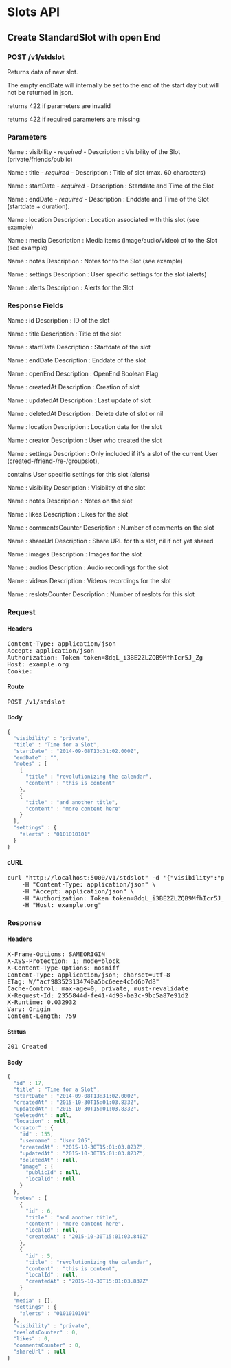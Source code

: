 # Slots API

## Create StandardSlot with open End

### POST /v1/stdslot

Returns data of new slot.

The empty endDate will internally be set to the end of the start day but will not be returned in json.

returns 422 if parameters are invalid

returns 422 if required parameters are missing

### Parameters

Name : visibility *- required -*
Description : Visibility of the Slot (private/friends/public)

Name : title *- required -*
Description : Title of slot (max. 60 characters)

Name : startDate *- required -*
Description : Startdate and Time of the Slot

Name : endDate *- required -*
Description : Enddate and Time of the Slot (startdate + duration).

Name : location
Description : Location associated with this slot (see example)

Name : media
Description : Media items (image/audio/video) of to the Slot (see example)

Name : notes
Description : Notes for to the Slot (see example)

Name : settings
Description : User specific settings for the slot (alerts)

Name : alerts
Description : Alerts for the Slot


### Response Fields

Name : id
Description : ID of the slot

Name : title
Description : Title of the slot

Name : startDate
Description : Startdate of the slot

Name : endDate
Description : Enddate of the slot

Name : openEnd
Description : OpenEnd Boolean Flag

Name : createdAt
Description : Creation of slot

Name : updatedAt
Description : Last update of slot

Name : deletedAt
Description : Delete date of slot or nil

Name : location
Description : Location data for the slot

Name : creator
Description : User who created the slot

Name : settings
Description : Only included if it&#39;s a slot of the current User (created-/friend-/re-/groupslot),

contains User specific settings for this slot (alerts)

Name : visibility
Description : Visibiltiy of the slot

Name : notes
Description : Notes on the slot

Name : likes
Description : Likes for the slot

Name : commentsCounter
Description : Number of comments on the slot

Name : shareUrl
Description : Share URL for this slot, nil if not yet shared

Name : images
Description : Images for the slot

Name : audios
Description : Audio recordings for the slot

Name : videos
Description : Videos recordings for the slot

Name : reslotsCounter
Description : Number of reslots for this slot

### Request

#### Headers

<pre>Content-Type: application/json
Accept: application/json
Authorization: Token token=8dqL_i3BE2ZLZQB9MfhIcr5J_Zg
Host: example.org
Cookie: </pre>

#### Route

<pre>POST /v1/stdslot</pre>

#### Body
```javascript
{
  "visibility" : "private",
  "title" : "Time for a Slot",
  "startDate" : "2014-09-08T13:31:02.000Z",
  "endDate" : "",
  "notes" : [
    {
      "title" : "revolutionizing the calendar",
      "content" : "this is content"
    },
    {
      "title" : "and another title",
      "content" : "more content here"
    }
  ],
  "settings" : {
    "alerts" : "0101010101"
  }
}
```


#### cURL

<pre class="request">curl &quot;http://localhost:5000/v1/stdslot&quot; -d &#39;{&quot;visibility&quot;:&quot;private&quot;,&quot;title&quot;:&quot;Time for a Slot&quot;,&quot;startDate&quot;:&quot;2014-09-08T13:31:02.000Z&quot;,&quot;endDate&quot;:&quot;&quot;,&quot;notes&quot;:[{&quot;title&quot;:&quot;revolutionizing the calendar&quot;,&quot;content&quot;:&quot;this is content&quot;},{&quot;title&quot;:&quot;and another title&quot;,&quot;content&quot;:&quot;more content here&quot;}],&quot;settings&quot;:{&quot;alerts&quot;:&quot;0101010101&quot;}}&#39; -X POST \
	-H &quot;Content-Type: application/json&quot; \
	-H &quot;Accept: application/json&quot; \
	-H &quot;Authorization: Token token=8dqL_i3BE2ZLZQB9MfhIcr5J_Zg&quot; \
	-H &quot;Host: example.org&quot;</pre>

### Response

#### Headers

<pre>X-Frame-Options: SAMEORIGIN
X-XSS-Protection: 1; mode=block
X-Content-Type-Options: nosniff
Content-Type: application/json; charset=utf-8
ETag: W/&quot;acf983523134740a5bc6eee4c6d6b7d8&quot;
Cache-Control: max-age=0, private, must-revalidate
X-Request-Id: 2355844d-fe41-4d93-ba3c-9bc5a87e91d2
X-Runtime: 0.032932
Vary: Origin
Content-Length: 759</pre>

#### Status

<pre>201 Created</pre>

#### Body

```javascript
{
  "id" : 17,
  "title" : "Time for a Slot",
  "startDate" : "2014-09-08T13:31:02.000Z",
  "createdAt" : "2015-10-30T15:01:03.833Z",
  "updatedAt" : "2015-10-30T15:01:03.833Z",
  "deletedAt" : null,
  "location" : null,
  "creator" : {
    "id" : 155,
    "username" : "User 205",
    "createdAt" : "2015-10-30T15:01:03.823Z",
    "updatedAt" : "2015-10-30T15:01:03.823Z",
    "deletedAt" : null,
    "image" : {
      "publicId" : null,
      "localId" : null
    }
  },
  "notes" : [
    {
      "id" : 6,
      "title" : "and another title",
      "content" : "more content here",
      "localId" : null,
      "createdAt" : "2015-10-30T15:01:03.840Z"
    },
    {
      "id" : 5,
      "title" : "revolutionizing the calendar",
      "content" : "this is content",
      "localId" : null,
      "createdAt" : "2015-10-30T15:01:03.837Z"
    }
  ],
  "media" : [],
  "settings" : {
    "alerts" : "0101010101"
  },
  "visibility" : "private",
  "reslotsCounter" : 0,
  "likes" : 0,
  "commentsCounter" : 0,
  "shareUrl" : null
}
```
